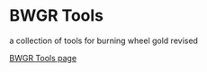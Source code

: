 # BWGR Tools
a collection of tools for burning wheel gold revised

[BWGR Tools page](https://yigitlevent.github.io/bwgr-tools/)
